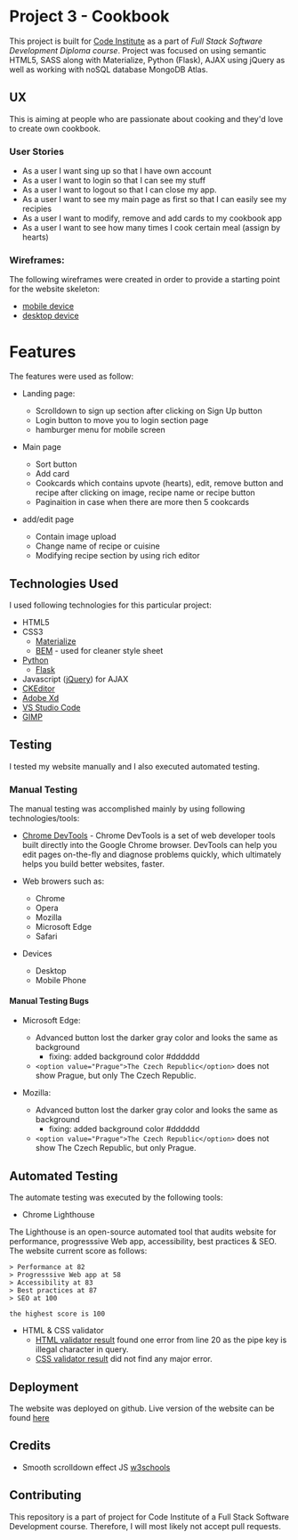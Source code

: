 # Project 3 - Cookbook
This project is built for [Code Institute](https://codeinstitute.net/) as a part of _Full Stack Software Development Diploma course_. Project was focused on using semantic HTML5, SASS along with Materialize, Python (Flask), AJAX using jQuery as well as working with noSQL database MongoDB Atlas.

## UX
This is aiming at people who are passionate about cooking and they'd love to create own cookbook.

### User Stories

* As a user I want sing up so that I have own account
* As a user I want to login so that I can see my stuff
* As a user I want to logout so that I can close my app.  
* As a user I want to see my main page as first so that I can easily see my recipies
* As a user I want to modify, remove and add cards to my cookbook app
* As a user I want to see how many times I cook certain meal (assign by hearts)

### Wireframes:  
The following wireframes were created in order to provide a starting point for the website skeleton:

* [mobile device](wireframes/Cookbook_desktop.xd)
* [desktop device](wireframes/Cookbook_mobile.xd)

# Features
The features were used as follow:
* Landing page:
   * Scrolldown to sign up section after clicking on Sign Up button
   * Login button to move you to login section page
   * hamburger menu for mobile screen

* Main page
   * Sort button
   * Add card
   * Cookcards which contains upvote (hearts), edit, remove button and recipe after clicking on image, recipe name or recipe button
   * Paginaition in case when there are more then 5 cookcards

* add/edit page
   * Contain image upload
   * Change name of recipe or cuisine
   * Modifying recipe section by using rich editor

## Technologies Used
I used following technologies for this particular project:
* HTML5
* CSS3
  * [Materialize](https://materializecss.com/)
  * [BEM](http://getbem.com/) - used for cleaner style sheet
* [Python](https://www.python.org/)
   * [Flask](http://flask.pocoo.org/)
* Javascript ([jQuery](https://jquery.com/)) for AJAX
* [CKEditor](https://ckeditor.com/)
* [Adobe Xd](https://www.adobe.com/cz/products/xd.html)
* [VS Studio Code](https://visualstudio.microsoft.com/cs/?rr=https%3A%2F%2Fwww.google.ie%2F)
* [GIMP](https://www.gimp.org/)

## Testing

I tested my website manually and I also executed automated testing.

### Manual Testing

The manual testing was accomplished mainly by using following technologies/tools:

* [Chrome DevTools](https://developers.google.com/web/tools/chrome-devtools/) - Chrome DevTools is a set of web developer tools built directly into the Google Chrome browser. DevTools can help you edit pages on-the-fly and diagnose problems quickly, which ultimately helps you build better websites, faster.

* Web browers such as:
  * Chrome
  * Opera
  * Mozilla
  * Microsoft Edge
  * Safari

* Devices
  * Desktop
  * Mobile Phone

#### Manual Testing Bugs


* Microsoft Edge:
  * Advanced button lost the darker gray color and looks the same as background
    * fixing: added background color #dddddd
  * `<option value="Prague">The Czech Republic</option>` does not show Prague, but only The Czech Republic.

* Mozilla:
  * Advanced button lost the darker gray color and looks the same as background
    * fixing: added background color #dddddd
  * `<option value="Prague">The Czech Republic</option>` does not show The Czech Republic, but only Prague. 


## Automated Testing
The automate testing was executed by the following tools:

* Chrome Lighthouse

The Lighthouse is an open-source automated tool that audits website for performance, progresssive Web app, accessibility, best practices & SEO. The website current score as follows:

```
> Performance at 82
> Progresssive Web app at 58
> Accessibility at 83
> Best practices at 87
> SEO at 100

the highest score is 100
```

* HTML & CSS validator
  * [HTML validator result](https://validator.w3.org) found one error from line 20 as the pipe key is illegal character in query.
  * [CSS validator result](https://codebeautify.org/cssvalidate) did not find any major error.

## Deployment
The website was deployed on github.
Live version of the website can be found [here](https://tomas-kaiser.github.io/Code-Institute-Milestone-2-Interactive-Frontend-Development/)

## Credits
* Smooth scrolldown effect JS [w3schools](https://www.w3schools.com/howto/howto_css_smooth_scroll.asp#section1)

## Contributing
This repository is a part of project for Code Institute of a Full Stack Software Development course. Therefore, I will most likely not accept pull requests.
